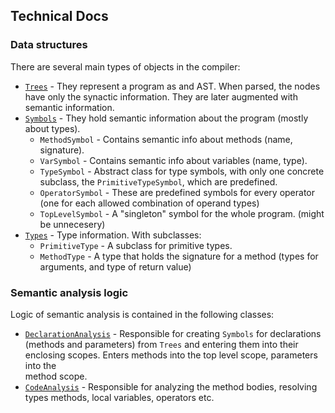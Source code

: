 ## Technical Docs

### Data structures

There are several main types of objects in the compiler:

* [`Trees`](../MJ.Compiler/parsing/ast/Tree.cs) - They represent a program as and AST. 
When parsed, the nodes have only the synactic information. They are later augmented 
with semantic information.
* [`Symbols`](../MJ.Compiler/symbol/Symbol.cs) - They hold semantic information about 
the program (mostly about types).
    * `MethodSymbol` - Contains semantic info about methods (name, signature).
    * `VarSymbol` - Contains semantic info about variables (name, type).
    * `TypeSymbol` - Abstract class for type symbols, with only one concrete subclass,
    the `PrimitiveTypeSymbol`, which are predefined.
    * `OperatorSymbol` - These are predefined symbols for every operator (one for each
    allowed combination of operand types)
    * `TopLevelSymbol` - A "singleton" symbol for the whole program. (might be unnecesery)
* [`Types`](../MJ.Compiler/symbol/Type.cs) - Type information. With subclasses:
    * `PrimitiveType` - A subclass for primitive types.
    * `MethodType` - A type that holds the signature for a method (types for arguments,
    and type of return value)

### Semantic analysis logic

Logic of semantic analysis is contained in the following classes:

* [`DeclarationAnalysis`](../MJ.Compiler/symbol/DeclarationAnalysis.cs) - Responsible for 
creating `Symbols` for declarations (methods and parameters) from `Trees` and entering them 
into their enclosing scopes. Enters methods into the top level scope, parameters into the  
method scope.
* [`CodeAnalysis`](../MJ.Compiler/symbol/CodeAnalysis.cs) - Responsible for analyzing the 
method bodies, resolving types methods, local variables, operators etc.